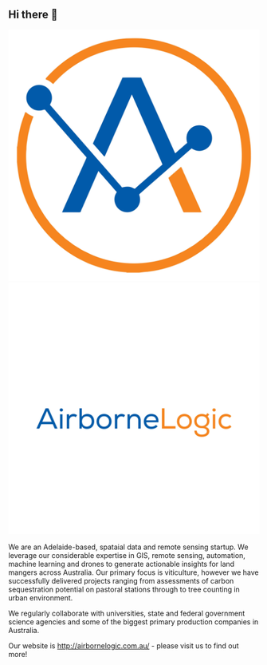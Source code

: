 ## Hi there 👋

<!--

**Here are some ideas to get you started:**

🙋‍♀️ A short introduction - what is your organization all about?
🌈 Contribution guidelines - how can the community get involved?
👩‍💻 Useful resources - where can the community find your docs? Is there anything else the community should know?
🍿 Fun facts - what does your team eat for breakfast?
🧙 Remember, you can do mighty things with the power of [Markdown](https://docs.github.com/github/writing-on-github/getting-started-with-writing-and-formatting-on-github/basic-writing-and-formatting-syntax)
-->
![AirborneLogic Logo](../logo1.jpg)
![AirborneLogic Name](../logo6.jpg)

We are an Adelaide-based, spataial data and remote sensing startup.
We leverage our considerable expertise in GIS, remote sensing, automation, machine learning and drones to generate actionable insights for land mangers across Australia.
Our primary focus is viticulture, however we have successfully delivered projects ranging from assessments of carbon sequestration potential on pastoral stations through to tree counting in urban environment.

We regularly collaborate with universities, state and federal government science agencies and some of the biggest primary production companies in Australia.

Our website is http://airbornelogic.com.au/ - please visit us to find out more!
